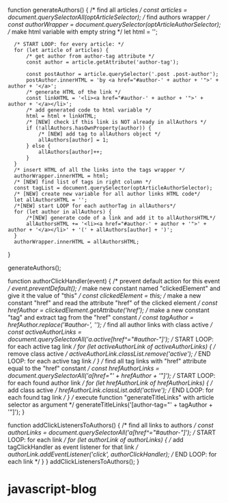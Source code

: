 function generateAuthors() {
      /* find all articles */
      const articles = document.querySelectorAll(optArticleSelector);
      /* find authors wrapper */
      const authorWrapper = document.querySelector(optArticleAuthorSelector);
      /* make html variable with empty string */
      let html = '';

      /* START LOOP: for every article: */
      for (let article of articles) {
          /* get author from author-tag attribute */
          const author = article.getAttribute('author-tag');

          const postAuthor = article.querySelector('.post .post-author');
          postAuthor.innerHTML = 'by <a href="#author-' + author + '">' + author + '</a>';
          /* generate HTML of the link */
          const linkHTML = '<li><a href="#author-' + author + '">' + author + '</a></li>';
          /* add generated code to html variable */
          html = html + linkHTML;
          /* [NEW] check if this link is NOT already in allAuthors */
          if (!allAuthors.hasOwnProperty(author)) {
              /* [NEW] add tag to allAuthors object */
              allAuthors[author] = 1;
          } else {
              allAuthors[author]++;
          }
      }
      /* insert HTML of all the links into the tags wrapper */
      authorWrapper.innerHTML = html;
      /* [NEW] find list of tags in right column */
      const tagList = document.querySelector(optArticleAuthorSelector);
      /* [NEW] create new variable for all author links HTML code*/
      let allAuthorsHTML = '';
      /*[NEW] start LOOP for each authorTag in allAuthors*/
      for (let author in allAuthors) {
          /*[NEW] generate code of a link and add it to allAuthorsHTML*/
          allAuthorsHTML += '<li><a href="#author-' + author + '">' + author + '</a></li>' + '(' + allAuthors[author] + ')';
      }
      authorWrapper.innerHTML = allAuthorsHTML;
  }

  generateAuthors();

  function authorClickHandler(event) {
      /* prevent default action for this event */
      event.preventDefault();
      /* make new constant named "clickedElement" and give it the value of "this" */
      const clickedElement = this;
      /* make a new constant "href" and read the attribute "href" of the clicked element */
      const hrefAuthor = clickedElement.getAttribute('href');
      /* make a new constant "tag" and extract tag from the "href" constant */
      const tagAuthor = hrefAuthor.replace('#author-', '');
      /* find all author links with class active */
      const activeAuthorLinks = document.querySelectorAll('a.active[href^="#author-"]');
      /* START LOOP: for each active tag link */
      for (let activeAuthorLink of activeAuthorLinks) {
          /* remove class active */
          activeAuthorLink.classList.remove('active');
          /* END LOOP: for each active tag link */
      }
      /* find all tag links with "href" attribute equal to the "href" constant */
      const hrefAuthorLinks = document.querySelectorAll('a[href="' + hrefAuthor + '"]');
      /* START LOOP: for each found author link */
      for (let hrefAuthorLink of hrefAuthorLinks) {
          /* add class active */
          hrefAuthorLink.classList.add('active');
          /* END LOOP: for each found tag link */
      }
      /* execute function "generateTitleLinks" with article selector as argument */
      generateTitleLinks('[author-tag="' + tagAuthor + '"]');
  }

  function addClickListenersToAuthors() {
      /* find all links to authors */
      const authorLinks = document.querySelectorAll('a[href^="#author-"]');
      /* START LOOP: for each link */
      for (let authorLink of authorLinks) {
          /* add tagClickHandler as event listener for that link */
          authorLink.addEventListener('click', authorClickHandler);
          /* END LOOP: for each link */
      }
  }
  addClickListenersToAuthors();
}

# javascript-blog
